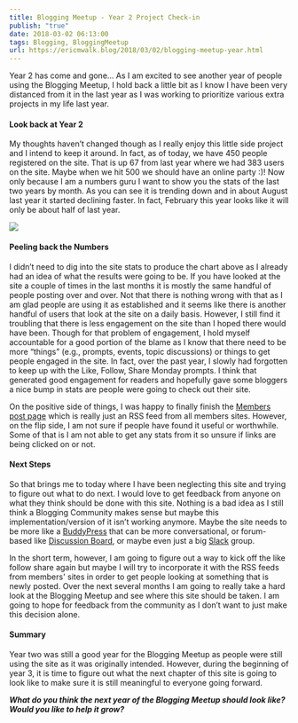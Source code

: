 ```yaml
---
title: Blogging Meetup - Year 2 Project Check-in
publish: "true"
date: 2018-03-02 06:13:00
tags: Blogging, BloggingMeetup
url: https://ericmwalk.blog/2018/03/02/blogging-meetup-year.html
---
```


Year 2 has come and gone… As I am excited to see another year of people using the Blogging Meetup, I hold back a little bit as I know I have been very distanced from it in the last year as I was working to prioritize various extra projects in my life last year.

#### Look back at Year 2
My thoughts haven’t changed though as I really enjoy this little side project and I intend to keep it around. In fact, as of today, we have 450 people registered on the site. That is up 67 from last year where we had 383 users on the site. Maybe when we hit 500 we should have an online party :)! Now only because I am a numbers guru I want to show you the stats of the last two years by month. As you can see it is trending down and in about August last year it started declining faster. In fact, February this year looks like it will only be about half of last year.

![](https://ericmwalk.blog/uploads/2021/c3365db595.png)

#### Peeling back the Numbers
I didn’t need to dig into the site stats to produce the chart above as I already had an idea of what the results were going to be. If you have looked at the site a couple of times in the last months it is mostly the same handful of people posting over and over. Not that there is nothing wrong with that as I am glad people are using it as established and it seems like there is another handful of users that look at the site on a daily basis. However, I still find it troubling that there is less engagement on the site than I hoped there would have been. Though for that problem of engagement, I hold myself accountable for a good portion of the blame as I know that there need to be more “things” (e.g., prompts, events, topic discussions) or things to get people engaged in the site. In fact, over the past year, I slowly had forgotten to keep up with the Like, Follow, Share Monday prompts. I think that generated good engagement for readers and hopefully gave some bloggers a nice bump in stats are people were going to check out their site.

On the positive side of things, I was happy to finally finish the [Members post page](https://bloggingmeetup.com/memberposts/) which is really just an RSS feed from all members sites. However, on the flip side, I am not sure if people have found it useful or worthwhile. Some of that is I am not able to get any stats from it so unsure if links are being clicked on or not.

#### Next Steps
So that brings me to today where I have been neglecting this site and trying to figure out what to do next. I would love to get feedback from anyone on what they think should be done with this site. Nothing is a bad idea as I still think a Blogging Community makes sense but maybe this implementation/version of it isn’t working anymore. Maybe the site needs to be more like a [BuddyPress](https://wordpress.org/plugins/buddypress/) that can be more conversational, or forum-based like [Discussion Board](https://wordpress.org/plugins/wp-discussion-board/), or maybe even just a big [Slack](https://slack.com/) group.

In the short term, however, I am going to figure out a way to kick off the like follow share again but maybe I will try to incorporate it with the RSS feeds from members' sites in order to get people looking at something that is newly posted. Over the next several months I am going to really take a hard look at the Blogging Meetup and see where this site should be taken. I am going to hope for feedback from the community as I don’t want to just make this decision alone.

#### Summary
Year two was still a good year for the Blogging Meetup as people were still using the site as it was originally intended. However, during the beginning of year 3, it is time to figure out what the next chapter of this site is going to look like to make sure it is still meaningful to everyone going forward.

***What do you think the next year of the Blogging Meetup should look like? Would you like to help it grow?***